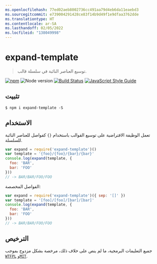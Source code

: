 ```yaml
---
ms.openlocfilehash: 77ed02aeb8002736cc491aa79d4eb6da11eaebd3
ms.sourcegitcommit: e739004291428ce83f14b9d49f1e9dfaa3762dde
ms.translationtype: HT
ms.contentlocale: ar-SA
ms.lasthandoff: 02/05/2022
ms.locfileid: "138049998"
---
```

# <a name="expand-template"></a>expand-template

> توسيع العناصر النائبة في سلسلة قالب.

[![npm](https://img.shields.io/npm/v/expand-template.svg)](https://www.npmjs.com/package/expand-template)
![Node version](https://img.shields.io/node/v/expand-template.svg)
[![Build Status](https://travis-ci.org/ralphtheninja/expand-template.svg?branch=master)](https://travis-ci.org/ralphtheninja/expand-template)
[![JavaScript Style Guide](https://img.shields.io/badge/code_style-standard-brightgreen.svg)](https://standardjs.com)

## <a name="install"></a>تثبيت

```
$ npm i expand-template -S
```

## <a name="usage"></a>الاستخدام

تعمل الوظيفة الافتراضية على توسيع القوالب باستخدام `{}` كفواصل للعناصر النائبة للسلسلة.

```js
var expand = require('expand-template')()
var template = '{foo}/{foo}/{bar}/{bar}'
console.log(expand(template, {
  foo: 'BAR',
  bar: 'FOO'
}))
// -> BAR/BAR/FOO/FOO
```

الفواصل المخصصة:

```js
var expand = require('expand-template')({ sep: '[]' })
var template = '[foo]/[foo]/[bar]/[bar]'
console.log(expand(template, {
  foo: 'BAR',
  bar: 'FOO'
}))
// -> BAR/BAR/FOO/FOO
```

## <a name="license"></a>الترخيص
جميع التعليمات البرمجية، ما لم ينص على خلاف ذلك، مرخصة بشكل مزدوج بموجب [`WTFPL`](http://www.wtfpl.net/txt/copying/) و[`MIT`](https://opensource.org/licenses/MIT).
